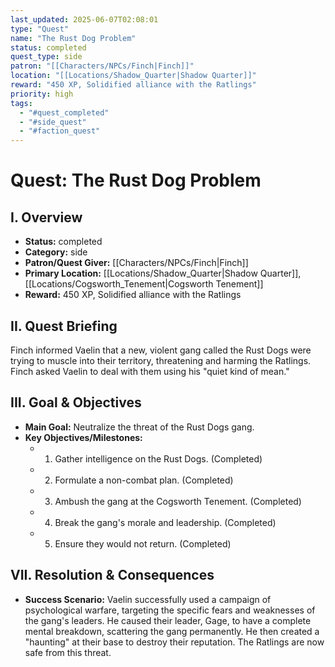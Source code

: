 ```yaml
---
last_updated: 2025-06-07T02:08:01
type: "Quest"
name: "The Rust Dog Problem"
status: completed
quest_type: side
patron: "[[Characters/NPCs/Finch|Finch]]"
location: "[[Locations/Shadow_Quarter|Shadow Quarter]]"
reward: "450 XP, Solidified alliance with the Ratlings"
priority: high
tags:
  - "#quest_completed"
  - "#side_quest"
  - "#faction_quest"
---
```

# Quest: The Rust Dog Problem

## I. Overview
* **Status:** completed
* **Category:** side
* **Patron/Quest Giver:** [[Characters/NPCs/Finch|Finch]]
* **Primary Location:** [[Locations/Shadow_Quarter|Shadow Quarter]], [[Locations/Cogsworth_Tenement|Cogsworth Tenement]]
* **Reward:** 450 XP, Solidified alliance with the Ratlings

## II. Quest Briefing
Finch informed Vaelin that a new, violent gang called the Rust Dogs were trying to muscle into their territory, threatening and harming the Ratlings. Finch asked Vaelin to deal with them using his "quiet kind of mean."

## III. Goal & Objectives
* **Main Goal:** Neutralize the threat of the Rust Dogs gang.
* **Key Objectives/Milestones:**
    * 1. Gather intelligence on the Rust Dogs. (Completed)
    * 2. Formulate a non-combat plan. (Completed)
    * 3. Ambush the gang at the Cogsworth Tenement. (Completed)
    * 4. Break the gang's morale and leadership. (Completed)
    * 5. Ensure they would not return. (Completed)

## VII. Resolution & Consequences
* **Success Scenario:** Vaelin successfully used a campaign of psychological warfare, targeting the specific fears and weaknesses of the gang's leaders. He caused their leader, Gage, to have a complete mental breakdown, scattering the gang permanently. He then created a "haunting" at their base to destroy their reputation. The Ratlings are now safe from this threat.